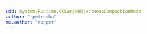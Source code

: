 ```yaml
---
uid: System.Runtime.GCLargeObjectHeapCompactionMode
author: "rpetrusha"
ms.author: "ronpet"
---
```

